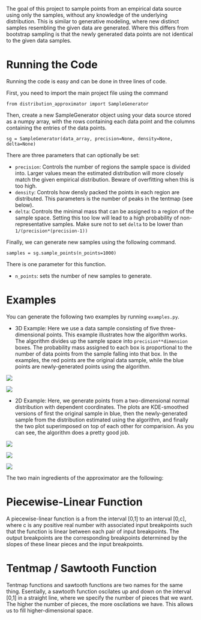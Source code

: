 The goal of this project to sample points from an empirical data source using only the samples, without any knowledge of the underlying distribution. This is similar to generative modeling, where new distinct samples resembling the given data are generated. Where this differs from bootstrap sampling is that the newly generated data points are not identical to the given data samples.

# Running the Code
Running the code is easy and can be done in three lines of code.

First, you need to import the main project file using the command

`from distribution_approximator import SampleGenerator` 

Then, create a new SampleGenerator object using your data source stored as a numpy array, with the rows containing each data point and the columns containing the entries of the data points. 

`sg = SampleGenerator(data_array, precision=None, density=None, delta=None)`

There are three parameters that can optionally be set:
* `precision`: Controls the number of regions the sample space is divided into. Larger values mean the estimated distribution will more closely match the given empirical distribution. Beware of overfitting when this is too high.
* `density`: Controls how densly packed the points in each region are distributed. This parameters is the number of peaks in the tentmap (see below).
* `delta`: Controls the minimal mass that can be assigned to a region of the sample space. Setting this too low will lead to a high probability of non-representative samples. Make sure not to set `delta` to be lower than `1/(precision*(precision-1))` 

Finally, we can generate new samples using the following command.

`samples = sg.sample_points(n_points=1000)`

There is one parameter for this function.
* `n_points`: sets the number of new samples to generate.





# Examples
You can generate the following two examples by running `examples.py`.

* 3D Example: Here we use a data sample consisting of five three-dimensional points. This example illustrates how the algorithm works. The algorithm divides up the sample space into `precision**dimension` boxes. The probability mass assigned to each box is proportional to the number of data points from the sample falling into that box. In the examples, the red points are the original data sample, while the blue points are newly-generated points using the algorithm. 

![](3d_example1.png)

![](3d_example2.png)


* 2D Example: Here, we generate points from a two-dimensional normal distribution with dependent coordinates. The plots are KDE-smoothed versions of first the original sample in blue, then the newly-generated sample from the distribution estimated using the algorithm, and finally the two plot superimposed on top of each other for comparision. As you can see, the algorithm does a pretty good job.

![](2d_example1.png)

![](2d_example2.png)

![](2d_example3.png)


The two main ingredients of the approximator are the following:
# Piecewise-Linear Function
A piecewise-linear function is a from the interval [0,1] to an interval [0,c], where c is any positive real number with associated input breakpoints such that the function is linear between each pair of input breakpoints. The output breakpoints are the corresponding breakpoints determined by the slopes of these linear pieces and the input breakpoints.

# Tentmap / Sawtooth Function
Tentmap functions and sawtooth functions are two names for the same thing. Esentially, a sawtooth function oscilates up and down on the interval [0,1] in a straight line, where we specify the number of pieces that we want. The higher the number of pieces, the more oscilations we have. This allows us to fill higher-dimensional space.
